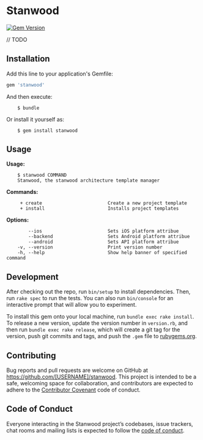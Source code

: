 # Stanwood

[![Gem Version](https://badge.fury.io/rb/stanwood.svg)](https://badge.fury.io/rb/stanwood)

// TODO

## Installation

Add this line to your application's Gemfile:

```ruby
gem 'stanwood'
```

And then execute:
```
    $ bundle
```

Or install it yourself as:
```
    $ gem install stanwood
```

## Usage

**Usage:**
```
    $ stanwood COMMAND
    Stanwood, the stanwood architecture template manager
```
**Commands:**
```
     + create                        Create a new project template
     + install                       Installs project templates
```

**Options:**
```
        --ios                        Sets iOS platform attribue
        --backend                    Sets Android platform attribue
        --android                    Sets API platform attribue
    -v, --version                    Print version number
    -h, --help                       Show help banner of specified command
```
## Development

After checking out the repo, run `bin/setup` to install dependencies. Then, run `rake spec` to run the tests. You can also run `bin/console` for an interactive prompt that will allow you to experiment.

To install this gem onto your local machine, run `bundle exec rake install`. To release a new version, update the version number in `version.rb`, and then run `bundle exec rake release`, which will create a git tag for the version, push git commits and tags, and push the `.gem` file to [rubygems.org](https://rubygems.org).

## Contributing

Bug reports and pull requests are welcome on GitHub at https://github.com/[USERNAME]/stanwood. This project is intended to be a safe, welcoming space for collaboration, and contributors are expected to adhere to the [Contributor Covenant](http://contributor-covenant.org) code of conduct.

## Code of Conduct

Everyone interacting in the Stanwood project’s codebases, issue trackers, chat rooms and mailing lists is expected to follow the [code of conduct](https://github.com/[USERNAME]/stanwood/blob/master/CODE_OF_CONDUCT.md).
